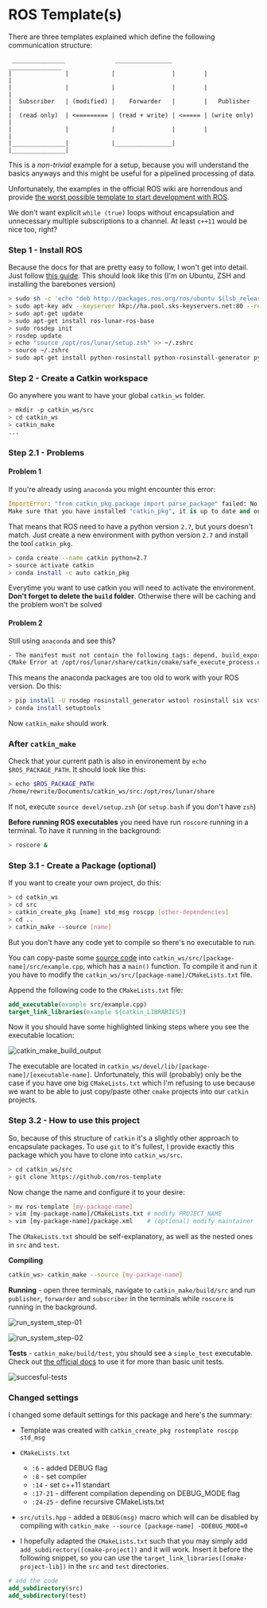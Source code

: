 # ROS Template(s)

There are three templates explained which define the following communication structure:

```
 _______________              ________________          _______________
|               |            |                |        |               |
|               |            |                |        |               |
|  Subscriber   | (modified) |    Forwarder   |        |   Publisher   |
|  (read only)  | <========= | (read + write) | <===== | (write only)  |
|               |            |                |        |               |
|_______________|            |________________|        |_______________|
```

This is a *non-trivial* example for a setup, because you will understand the basics anyways and this might be useful for a pipelined processing of data.

Unfortunately, the examples in the official ROS wiki are horrendous and provide [the worst possible template to start development with ROS](http://wiki.ros.org/ROS/Tutorials/WritingPublisherSubscriber%28c%2B%2B%29).

We don't want explicit `while (true)` loops without encapsulation and unnecessary multiple subscriptions to a channel. At least `c++11` would be nice too, right?

### Step 1 - Install ROS

Because the docs for that are pretty easy to follow, I won't get into detail. Just follow [this guide](http://wiki.ros.org/lunar/Installation). This should look like this (I'm on Ubuntu, ZSH and installing the barebones version)

```bash
> sudo sh -c 'echo "deb http://packages.ros.org/ros/ubuntu $(lsb_release -sc) main" > /etc/apt/sources.list.d/ros-latest.list'
> sudo apt-key adv --keyserver hkp://ha.pool.sks-keyservers.net:80 --recv-key 421C365BD9FF1F717815A3895523BAEEB01FA116
> sudo apt-get update
> sudo apt-get install ros-lunar-ros-base
> sudo rosdep init
> rosdep update
> echo "source /opt/ros/lunar/setup.zsh" >> ~/.zshrc
> source ~/.zshrc
> sudo apt-get install python-rosinstall python-rosinstall-generator python-wstool build-essential
```

### Step 2 - Create a Catkin workspace

Go anywhere you want to have your global `catkin_ws` folder.

```bash
> mkdir -p catkin_ws/src
> cd catkin_ws
> catkin_make
...
```

### Step 2.1 - Problems

#### Problem 1

If you're already using `anaconda` you might encounter this error:

```python
ImportError: "from catkin_pkg.package import parse_package" failed: No module named 'catkin_pkg'
Make sure that you have installed "catkin_pkg", it is up to date and on the PYTHONPATH.
```

That means that ROS need to have a python version `2.7`, but yours doesn't match. Just create a new environment with python version `2.7` and install the tool `catkin_pkg`.

```bash
> conda create --name catkin python=2.7
> source activate catkin
> conda install -c auto catkin_pkg
```

Everytime you want to use catkin you will need to activate the environment. **Don't forget to delete the `build` folder**. Otherwise there will be caching and the problem won't be solved 

#### Problem 2

Still using `anaconda` and see this?

```bash
- The manifest must not contain the following tags: depend, build_export_depend, buildtool_export_depend
CMake Error at /opt/ros/lunar/share/catkin/cmake/safe_execute_process.cmake:11 (message):
```

This means the anaconda packages are too old to work with your ROS version. Do this:

```bash
> pip install -U rosdep rosinstall_generator wstool rosinstall six vcstools
> conda install setuptools
```

Now `catkin_make` should work.

### After `catkin_make`

Check that your current path is also in environement by `echo $ROS_PACKAGE_PATH`. It should look like this:

```bash
> echo $ROS_PACKAGE_PATH
/home/rewrite/Documents/catkin_ws/src:/opt/ros/lunar/share
```

If not, execute `source devel/setup.zsh` (or `setup.bash` if you don't have `zsh`)

**Before running ROS executables** you need have run `roscore` running in a terminal. To have it running in the background:

```bash
> roscore &
```

### Step 3.1 - Create a Package (optional)

If you want to create your own project, do this:

```bash
> cd catkin_ws
> cd src
> catkin_create_pkg [name] std_msg roscpp [other-dependencies]
> cd ..
> catkin_make --source [name]
```

But you don't have any code yet to compile so there's no executable to run.

You can copy-paste some [source code](https://raw.githubusercontent.com/ros/ros_tutorials/kinetic-devel/roscpp_tutorials/talker/talker.cpp) into `catkin_ws/src/[package-name]/src/example.cpp`, which has a `main()` function.
To compile it and run it you have to modify the `catkin_ws/src/[package-name]/CMakeLists.txt` file.

Append the following code to the `CMakeLists.txt` file:

```cmake
add_executable(example src/example.cpp)
target_link_libraries(example ${catkin_LIBRARIES})
```

Now it you should have some highlighted linking steps where you see the executable location:

![catkin_make_build_output](./images/catkin_make_build_output.png)

The executable are located in `catkin_ws/devel/lib/[package-name]/[executable-name]`. Unfortunately, this will (probably) only be the case if you have one big `CMakeLists.txt` which I'm refusing to use because we want to be able to just copy/paste other `cmake` projects into our `catkin` projects. 

### Step 3.2 - How to use this project

So, because of this structure of `catkin` it's a slightly other approach to encapsulate packages. To use `git` to it's fullest, I provide exactly this package which you have to clone into `catkin_ws/src`.

```bash
> cd catkin_ws/src
> git clone https://github.com/ros-template
```

Now change the name and configure it to your desire:

```bash
> mv ros-template [my-package-name]
> vim [my-package-name]/CMakeLists.txt # modify PROJECT_NAME
> vim [my-package-name]/package.xml    # (optional) modify maintainer
```

The `CMakeLists.txt` should be self-explanatory, as well as the nested ones in `src` and `test`.

**Compiling**

```bash
catkin_ws> catkin_make --source [my-package-name]
```

**Running** - open three terminals, navigate to `catkin_make/build/src` and run `publisher`, `forwarder` and `subscriber` in the terminals while `roscore` is running in the background.

![run_system_step-01](./images/run_system_step-01.png)

![run_system_step-02](./images/run_system_step-02.png)

**Tests** - `catkin_make/build/test`, you should see a `simple_test` executable. Check out [the official docs](https://github.com/catchorg/Catch2) to use it for more than basic unit tests.

![succesful-tests](./images/test-successful.png)

### Changed settings

I changed some default settings for this package and here's the summary:

*  Template was created with `catkin_create_pkg rostemplate roscpp std_msg`

* `CMakeLists.txt`
    * `:6` - added DEBUG flag
    * `:8` - set compiler
    * `:14` - set c++11 standart
    * `:17-21` - different compilation depending on DEBUG_MODE flag
    * `:24-25` - define recursive CMakeLists.txt

* `src/utils.hpp` - added a `DEBUG(msg)` macro which will can be disabled by compiling with `catkin_make --source [package-name] -DDEBUG_MODE=0`

* I hopefully adapted the `CMakeLists.txt` such that you may simply add `add_subdirectory([cmake-project])` and it will work. Insert it before the following snippet, so you can use the `target_link_libraries([cmake-project-lib])` in the `src` and `test` directories.

```cmake
# add the code
add_subdirectory(src)
add_subdirectory(test)
```

